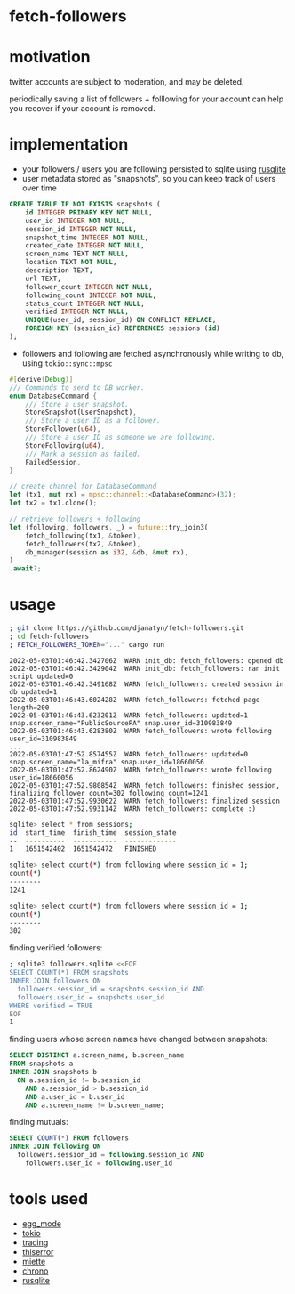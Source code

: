fetch-followers
===============

# motivation

twitter accounts are subject to moderation, and may be deleted.

periodically saving a list of followers + folllowing for your account can help you recover if your account is removed.

# implementation

- your followers / users you are following persisted to sqlite using [rusqlite](https://docs.rs/rusqlite/latest/rusqlite/index.html)
- user metadata stored as "snapshots", so you can keep track of users over time
``` sql
CREATE TABLE IF NOT EXISTS snapshots (
    id INTEGER PRIMARY KEY NOT NULL,
    user_id INTEGER NOT NULL,
    session_id INTEGER NOT NULL,
    snapshot_time INTEGER NOT NULL,
    created_date INTEGER NOT NULL,
    screen_name TEXT NOT NULL,
    location TEXT NOT NULL,
    description TEXT,
    url TEXT,
    follower_count INTEGER NOT NULL,
    following_count INTEGER NOT NULL,
    status_count INTEGER NOT NULL,
    verified INTEGER NOT NULL,
    UNIQUE(user_id, session_id) ON CONFLICT REPLACE,
    FOREIGN KEY (session_id) REFERENCES sessions (id)
);
```
- followers and following are fetched asynchronously while writing to db, using `tokio::sync::mpsc`
``` rust
#[derive(Debug)]
/// Commands to send to DB worker.
enum DatabaseCommand {
    /// Store a user snapshot.
    StoreSnapshot(UserSnapshot),
    /// Store a user ID as a follower.
    StoreFollower(u64),
    /// Store a user ID as someone we are following.
    StoreFollowing(u64),
    /// Mark a session as failed.
    FailedSession,
}
```
```rust
// create channel for DatabaseCommand
let (tx1, mut rx) = mpsc::channel::<DatabaseCommand>(32);
let tx2 = tx1.clone();

// retrieve followers + following
let (following, followers, _) = future::try_join3(
    fetch_following(tx1, &token),
    fetch_followers(tx2, &token),
    db_manager(session as i32, &db, &mut rx),
)
.await?;
```

# usage

```sh
; git clone https://github.com/djanatyn/fetch-followers.git
; cd fetch-followers
; FETCH_FOLLOWERS_TOKEN="..." cargo run
```

```
2022-05-03T01:46:42.342706Z  WARN init_db: fetch_followers: opened db
2022-05-03T01:46:42.342904Z  WARN init_db: fetch_followers: ran init script updated=0
2022-05-03T01:46:42.349168Z  WARN fetch_followers: created session in db updated=1
2022-05-03T01:46:43.602428Z  WARN fetch_followers: fetched page length=200
2022-05-03T01:46:43.623201Z  WARN fetch_followers: updated=1 snap.screen_name="PublicSourcePA" snap.user_id=310983849
2022-05-03T01:46:43.628380Z  WARN fetch_followers: wrote following user_id=310983849
...
2022-05-03T01:47:52.857455Z  WARN fetch_followers: updated=0 snap.screen_name="la_mifra" snap.user_id=18660056
2022-05-03T01:47:52.862490Z  WARN fetch_followers: wrote following user_id=18660056
2022-05-03T01:47:52.980854Z  WARN fetch_followers: finished session, finalizing follower_count=302 following_count=1241
2022-05-03T01:47:52.993062Z  WARN fetch_followers: finalized session
2022-05-03T01:47:52.993114Z  WARN fetch_followers: complete :)
```

``` sh
sqlite> select * from sessions;
id  start_time  finish_time  session_state
--  ----------  -----------  -------------
1   1651542402  1651542472   FINISHED     

sqlite> select count(*) from following where session_id = 1;
count(*)
--------
1241    

sqlite> select count(*) from followers where session_id = 1;
count(*)
--------
302     
```

finding verified followers:

```sh
; sqlite3 followers.sqlite <<EOF
SELECT COUNT(*) FROM snapshots
INNER JOIN followers ON
  followers.session_id = snapshots.session_id AND
  followers.user_id = snapshots.user_id
WHERE verified = TRUE
EOF
1
```

finding users whose screen names have changed between snapshots:

```sql
SELECT DISTINCT a.screen_name, b.screen_name
FROM snapshots a 
INNER JOIN snapshots b 
  ON a.session_id != b.session_id
    AND a.session_id > b.session_id 
    AND a.user_id = b.user_id 
    AND a.screen_name != b.screen_name;
```

finding mutuals:

``` sql
SELECT COUNT(*) FROM followers
INNER JOIN following ON
  followers.session_id = following.session_id AND
    followers.user_id = following.user_id
```

# tools used

- [egg_mode](https://lib.rs/crates/egg-mode)
- [tokio](https://lib.rs/crates/tokio)
- [tracing](https://lib.rs/crates/tracing)
- [thiserror](https://lib.rs/crates/thiserror)
- [miette](https://lib.rs/crates/miette)
- [chrono](https://lib.rs/crates/chrono)
- [rusqlite](https://lib.rs/crates/rusqlite)
